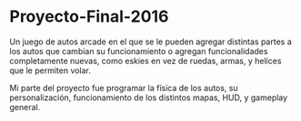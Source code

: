 # Proyecto-Final-2016

Un juego de autos arcade en el que se le pueden agregar distintas partes a los autos que cambian su funcionamiento o agregan funcionalidades completamente nuevas, como eskies en vez de ruedas, armas, y helices que le permiten volar.

Mi parte del proyecto fue programar la física de los autos, su personalización, funcionamiento de los distintos mapas, HUD, y gameplay general.
